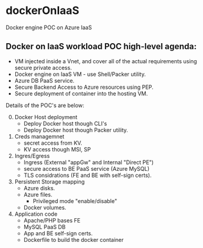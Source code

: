 # dockerOnIaaS
Docker engine POC on Azure IaaS


##   Docker on IaaS workload POC high-level agenda:
- VM injected inside a Vnet, and cover all of the actual requirements using secure private access.
- Docker engine on IaaS VM - use Shell/Packer utility. 
- Azure DB PaaS service.
- Secure Backend Access to Azure resources using PEP.
- Secure deployment of container into the hosting VM.

Details of the POC's are below:

0. Docker Host deployment
    - Deploy Docker host though CLI's
    - Deploy Docker host though Packer utility.
1. Creds managemnet
    - secret access from KV.
    - KV access though MSI, SP
2. Ingres/Egress
    - Ingress (External "appGw" and Internal "Direct PE")
    - secure access to BE PaaS service (Azure MySQL)
    - TLS considrations (FE and BE with self-sign certs).
3. Persistent Storage mapping
    - Azure disks.
    - Azure files.
        - Privileged mode "enable/disable" 
    - Docker volumes.   
4. Application code
    - Apache/PHP bases FE
    - MySQL PaaS DB
    - App and BE self-sign certs.
    - Dockerfile to build the docker container   


